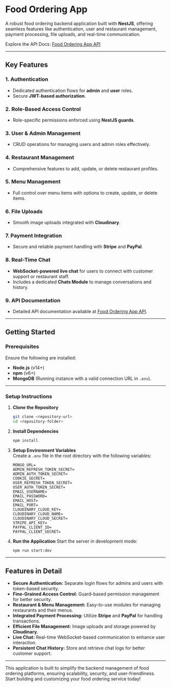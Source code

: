 # Food Ordering App

A robust food ordering backend application built with **NestJS**, offering seamless features like authentication, user and restaurant management, payment processing, file uploads, and real-time communication.

Explore the API Docs: [Food Ordering App API](https://food-ordering-app-backend-z842.onrender.com/api/v1)

---

## **Key Features**

### 1. **Authentication**
- Dedicated authentication flows for **admin** and **user** roles.
- Secure **JWT-based authorization**.

### 2. **Role-Based Access Control**
- Role-specific permissions enforced using **NestJS guards**.

### 3. **User & Admin Management**
- CRUD operations for managing users and admin roles effectively.

### 4. **Restaurant Management**
- Comprehensive features to add, update, or delete restaurant profiles.

### 5. **Menu Management**
- Full control over menu items with options to create, update, or delete items.

### 6. **File Uploads**
- Smooth image uploads integrated with **Cloudinary**.

### 7. **Payment Integration**
- Secure and reliable payment handling with **Stripe** and **PayPal**.

### 8. **Real-Time Chat**
- **WebSocket-powered live chat** for users to connect with customer support or restaurant staff.
- Includes a dedicated **Chats Module** to manage conversations and history.

### 9. **API Documentation**
- Detailed API documentation available at [Food Ordering App API](https://food-ordering-app-backend-z842.onrender.com/api/v1).

---

## **Getting Started**

### **Prerequisites**
Ensure the following are installed:
- **Node.js** (v14+)
- **npm** (v6+)
- **MongoDB** (Running instance with a valid connection URL in `.env`).

---

### **Setup Instructions**

1. **Clone the Repository**
   ```bash
   git clone <repository-url>
   cd <repository-folder>
   ```

2. **Install Dependencies**
   ```bash
   npm install
   ```

3. **Setup Environment Variables**  
   Create a `.env` file in the root directory with the following variables:

   ```env
   MONGO_URL=
   ADMIN_REFRESH_TOKEN_SECRET=
   ADMIN_AUTH_TOKEN_SECRET=
   COOKIE_SECRET=
   USER_REFRESH_TOKEN_SECRET=
   USER_AUTH_TOKEN_SECRET=
   EMAIL_USERNAME=
   EMAIL_PASSWORD=
   EMAIL_HOST=
   EMAIL_PORT=
   CLOUDINARY_CLOUD_KEY=
   CLOUDINARY_CLOUD_NAME=
   CLOUDINARY_CLOUD_SECRET=
   STRIPE_API_KEY=
   PAYPAL_CLIENT_ID=
   PAYPAL_CLIENT_SECRET=
   ```

4. **Run the Application**
   Start the server in development mode:
   ```bash
   npm run start:dev
   ```



---

## **Features in Detail**

- **Secure Authentication:** Separate login flows for admins and users with token-based security.
- **Fine-Grained Access Control:** Guard-based permission management for better security.
- **Restaurant & Menu Management:** Easy-to-use modules for managing restaurants and their menus.
- **Integrated Payment Processing:** Utilize **Stripe** and **PayPal** for handling transactions.
- **Efficient File Management:** Image uploads and storage powered by **Cloudinary**.
- **Live Chat:** Real-time WebSocket-based communication to enhance user interaction.
- **Persistent Chat History:** Store and retrieve chat logs for better customer support.

---

This application is built to simplify the backend management of food ordering platforms, ensuring scalability, security, and user-friendliness. Start building and customizing your food ordering service today!
